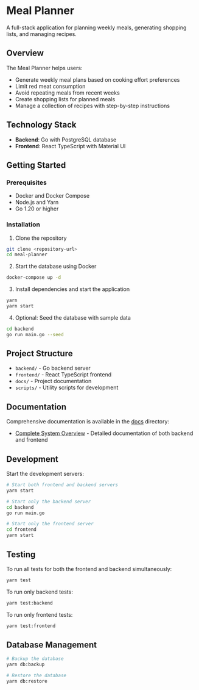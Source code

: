 # Meal Planner

A full-stack application for planning weekly meals, generating shopping lists, and managing recipes.

## Overview

The Meal Planner helps users:
- Generate weekly meal plans based on cooking effort preferences
- Limit red meat consumption
- Avoid repeating meals from recent weeks
- Create shopping lists for planned meals
- Manage a collection of recipes with step-by-step instructions

## Technology Stack

- **Backend**: Go with PostgreSQL database
- **Frontend**: React TypeScript with Material UI

## Getting Started

### Prerequisites

- Docker and Docker Compose
- Node.js and Yarn
- Go 1.20 or higher

### Installation

1. Clone the repository
```bash
git clone <repository-url>
cd meal-planner
```

2. Start the database using Docker
```bash
docker-compose up -d
```

3. Install dependencies and start the application
```bash
yarn
yarn start
```

4. Optional: Seed the database with sample data
```bash
cd backend
go run main.go --seed
```

## Project Structure

- `backend/` - Go backend server
- `frontend/` - React TypeScript frontend
- `docs/` - Project documentation
- `scripts/` - Utility scripts for development

## Documentation

Comprehensive documentation is available in the [docs](./docs) directory:

- [Complete System Overview](./docs/MealPlannerSummary.md) - Detailed documentation of both backend and frontend

## Development

Start the development servers:

```bash
# Start both frontend and backend servers
yarn start

# Start only the backend server
cd backend
go run main.go

# Start only the frontend server
cd frontend
yarn start
```

## Testing

To run all tests for both the frontend and backend simultaneously:

```bash
yarn test
```

To run only backend tests:

```bash
yarn test:backend
```

To run only frontend tests:

```bash
yarn test:frontend
```

## Database Management

```bash
# Backup the database
yarn db:backup

# Restore the database
yarn db:restore
```